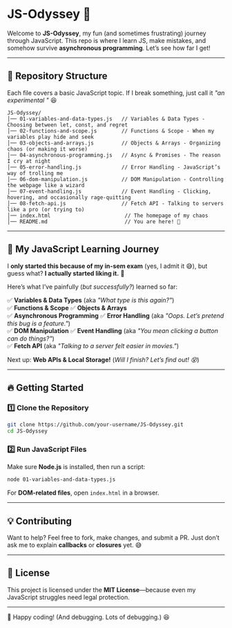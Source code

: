# **JS-Odyssey 🎢**  

Welcome to **JS-Odyssey**, my fun (and sometimes frustrating) journey through JavaScript. This repo is where I learn JS, make mistakes, and somehow survive **asynchronous programming**. Let’s see how far I get!  

---

## **📂 Repository Structure**  

Each file covers a basic JavaScript topic. If I break something, just call it *"an experimental "* 😆  

```
JS-Odyssey/
│── 01-variables-and-data-types.js   // Variables & Data Types - Choosing between let, const, and regret
│── 02-functions-and-scope.js        // Functions & Scope - When my variables play hide and seek
│── 03-objects-and-arrays.js         // Objects & Arrays - Organizing chaos (or making it worse)
│── 04-asynchronous-programming.js   // Async & Promises - The reason I cry at night
│── 05-error-handling.js             // Error Handling - JavaScript’s way of trolling me
│── 06-dom-manipulation.js           // DOM Manipulation - Controlling the webpage like a wizard
│── 07-event-handling.js             // Event Handling - Clicking, hovering, and occasionally rage-quitting
│── 08-fetch-api.js                  // Fetch API - Talking to servers like a pro (or trying to)
│── index.html                        // The homepage of my chaos
│── README.md                         // You are here! 📖
```  

---

## **🚀 My JavaScript Learning Journey**  

I **only started this because of my in-sem exam** (yes, I admit it 😅), but guess what? **I actually started liking it.** 🎉  

Here’s what I’ve painfully (*but successfully?*) learned so far:  

✅ **Variables & Data Types** (aka *"What type is this again?"*)  
✅ **Functions & Scope** 
✅ **Objects & Arrays**  
✅ **Asynchronous Programming** 
✅ **Error Handling** (aka *"Oops. Let’s pretend this bug is a feature."*)  
✅ **DOM Manipulation** 
✅ **Event Handling** (aka *"You mean clicking a button can do things?"*)  
✅ **Fetch API** (aka *"Talking to a server felt easier in movies."*)  

Next up: **Web APIs & Local Storage!** (*Will I finish? Let’s find out! 😵*)  

---

## **🔥 Getting Started**  

### **1️⃣ Clone the Repository**  

```sh
git clone https://github.com/your-username/JS-Odyssey.git
cd JS-Odyssey
```  

### **2️⃣ Run JavaScript Files**  
Make sure **Node.js** is installed, then run a script:  

```sh
node 01-variables-and-data-types.js
```  

For **DOM-related files**, open `index.html` in a browser.  

---

## **💡 Contributing**  

Want to help? Feel free to fork, make changes, and submit a PR. Just don’t ask me to explain **callbacks** or **closures** yet. 😅  

---

## **📜 License**  

This project is licensed under the **MIT License**—because even my JavaScript struggles need legal protection.  

---

🚀 Happy coding! (And debugging. Lots of debugging.) 😆
